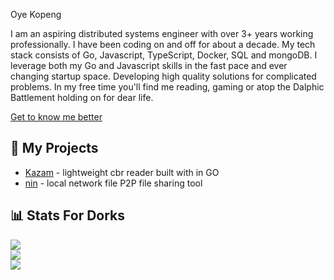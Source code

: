 Oye Kopeng

I am an aspiring distributed systems engineer with over 3+ years working professionally. I have been coding on and off for about a decade. My tech stack consists of Go, Javascript, TypeScript, Docker, SQL and mongoDB. I leverage both my Go and Javascript skills in the fast pace and ever changing startup space. Developing high quality solutions for complicated problems. In my free time you'll find me reading, gaming or atop the Dalphic Battlement holding on for dear life.

[Get to know me better](https://drive.google.com/file/d/1nCp9iDwKLdTvShmrTw6nCQLTViFK5hum/view?usp=sharing)

## 🔨 My Projects

- [Kazam](https://github.com/knightfall22/ka-zam-reader) - lightweight cbr reader built with in GO
- [nin](https://github.com/knightfall22/nin) - local network file P2P file sharing tool

## 📊 Stats For Dorks

![](https://github-readme-stats.vercel.app/api?username=knightfall22&theme=dark&hide_border=false&include_all_commits=true&count_private=true)<br/>
![](https://github-readme-streak-stats.herokuapp.com/?user=knightfall22&theme=dark&hide_border=false)<br/>
![](https://github-readme-stats.vercel.app/api/top-langs/?username=knightfall22&theme=dark&hide_border=false&include_all_commits=true&count_private=true&layout=compact)
